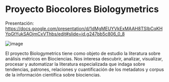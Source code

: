 # Proyecto Biocolores Biologymetrics

Presentación: https://docs.google.com/presentation/d/1dMgMEUYVkExMAAH8TSIbCqKHYpGtYukSAOjmCxVThbs/edit#slide=id.g247bb5c806_0_8

![image](https://user-images.githubusercontent.com/17599614/194871659-b08924df-42d0-473a-aeac-feba09f10205.png)

El proyecto Biologymetrics tiene como objeto de estudio la literatura sobre análisis métricos en Biociencias. Nos interesa descubrir, analizar, visualizar, procesar y automatizar la literatura especializada que indaga sobre tendencias, patrones, relaciones y cuantificación de los metadatos y corpus de la información científica sobre biociencias.


